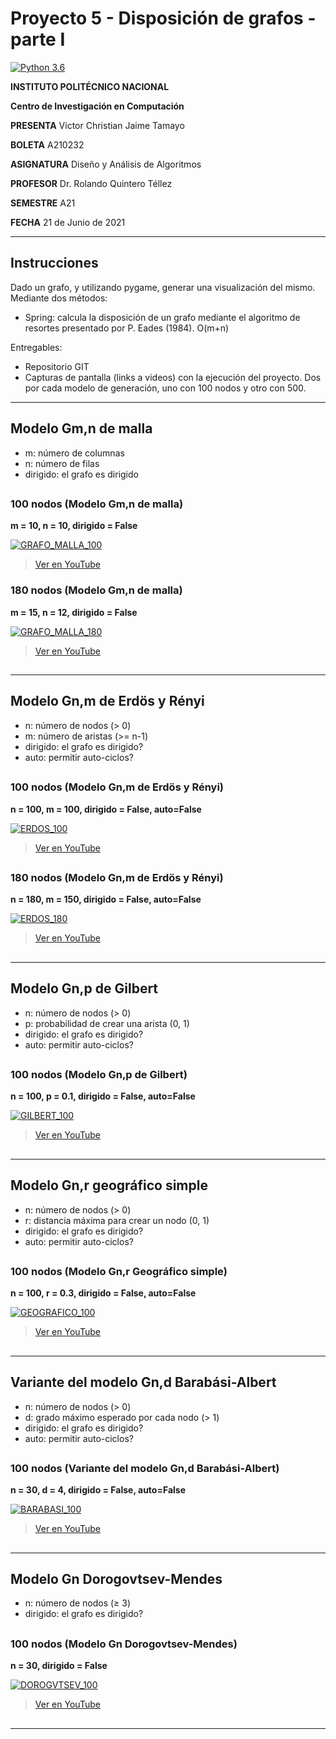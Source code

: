 # Proyecto 5 - Disposición de grafos - parte I

[![Python 3.6](https://img.shields.io/badge/python-3.6-blue.svg)](https://www.python.org/downloads/release/python-360/)

**INSTITUTO POLITÉCNICO NACIONAL**

**Centro de Investigación en Computación**

**PRESENTA** Victor Christian Jaime Tamayo

**BOLETA** A210232

**ASIGNATURA** Diseño y Análisis de Algoritmos

**PROFESOR** Dr. Rolando Quintero Téllez

**SEMESTRE** A21

**FECHA** 21 de Junio de 2021

---

## Instrucciones

Dado un grafo, y utilizando pygame, generar una visualización del mismo. Mediante dos métodos:
- Spring: calcula la disposición de un grafo mediante el algoritmo de resortes presentado por P. Eades (1984). O(m+n)

Entregables:
- Repositorio GIT
- Capturas de pantalla (links a videos) con la ejecución del proyecto. Dos por cada modelo de generación, uno con 100 nodos y otro con 500.


---

## Modelo Gm,n de malla
- m: número de columnas
- n: número de filas
- dirigido: el grafo es dirigido

##

### 100 nodos (Modelo Gm,n de malla)
**m = 10, n = 10, dirigido = False**

[![GRAFO_MALLA_100](/img/GRAFO_MALLA_100.PNG)](https://www.youtube.com/watch?v=3XNFgLX7PIo)

>[Ver en YouTube](https://www.youtube.com/watch?v=3XNFgLX7PIo)


### 180 nodos (Modelo Gm,n de malla)
**m = 15, n = 12, dirigido = False**

[![GRAFO_MALLA_180](/img/GRAFO_MALLA_180.PNG)](https://www.youtube.com/watch?v=jCKrALfbU4E)

>[Ver en YouTube](https://www.youtube.com/watch?v=jCKrALfbU4E)


##


---

## Modelo Gn,m de Erdös y Rényi
- n: número de nodos (> 0)
- m: número de aristas (>= n-1)
- dirigido: el grafo es dirigido?
- auto: permitir auto-ciclos?

##

### 100 nodos (Modelo Gn,m de Erdös y Rényi)
**n = 100, m = 100, dirigido = False, auto=False**

[![ERDOS_100](/img/ERDOS_100.PNG)](https://www.youtube.com/watch?v=pok46h8rKUo)

>[Ver en YouTube](https://www.youtube.com/watch?v=pok46h8rKUo)

##

### 180 nodos (Modelo Gn,m de Erdös y Rényi)
**n = 180, m = 150, dirigido = False, auto=False**

[![ERDOS_180](/img/ERDOS_180.PNG)](https://www.youtube.com/watch?v=hwCnme5mw6s)

>[Ver en YouTube](https://www.youtube.com/watch?v=hwCnme5mw6s)

##

---

## Modelo Gn,p de **Gilbert**
- n: número de nodos (> 0)
- p: probabilidad de crear una arista (0, 1)
- dirigido: el grafo es dirigido?
- auto: permitir auto-ciclos?

##

### 100 nodos (Modelo Gn,p de Gilbert)
**n = 100, p = 0.1, dirigido = False, auto=False**

[![GILBERT_100](/img/GILBERT_100.PNG)](https://www.youtube.com/watch?v=8ASXGPjfktg)

>[Ver en YouTube](https://www.youtube.com/watch?v=8ASXGPjfktg)


##

---

## Modelo Gn,r **geográfico simple**
- n: número de nodos (> 0)
- r: distancia máxima para crear un nodo (0, 1)
- dirigido: el grafo es dirigido?
- auto: permitir auto-ciclos?

##

### 100 nodos (Modelo Gn,r Geográfico simple)
**n = 100, r = 0.3, dirigido = False, auto=False**


[![GEOGRAFICO_100](/img/GEOGRAFICO_100.PNG)](https://www.youtube.com/watch?v=OGbUKRpw1xY)

>[Ver en YouTube](https://www.youtube.com/watch?v=OGbUKRpw1xY)

##

---

## Variante del modelo Gn,d **Barabási-Albert**
- n: número de nodos (> 0)
- d: grado máximo esperado por cada nodo (> 1)
- dirigido: el grafo es dirigido?
- auto: permitir auto-ciclos?

##

### 100 nodos (Variante del modelo Gn,d Barabási-Albert)
**n = 30, d = 4, dirigido = False, auto=False**

[![BARABASI_100](/img/BARABASI_100.PNG)](https://www.youtube.com/watch?v=CJa8EBXT3bs)

>[Ver en YouTube](https://www.youtube.com/watch?v=CJa8EBXT3bs)

##

---

## Modelo Gn **Dorogovtsev-Mendes**
- n: número de nodos (≥ 3)
- dirigido: el grafo es dirigido?

##

### 100 nodos (Modelo Gn Dorogovtsev-Mendes)
**n = 30, dirigido = False**

[![DOROGVTSEV_100](/img/DOROGVTSEV_100.PNG)](https://www.youtube.com/watch?v=V8WMTf-rH1Y)

>[Ver en YouTube](https://www.youtube.com/watch?v=V8WMTf-rH1Y)

##


---
